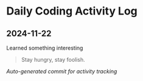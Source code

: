 # Daily Coding Activity Log

## 2024-11-22

Learned something interesting

> Stay hungry, stay foolish.

*Auto-generated commit for activity tracking*
